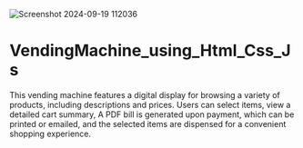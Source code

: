 ![Screenshot 2024-09-19 112036](https://github.com/user-attachments/assets/97199791-6a9a-4a82-9e3f-c61a26a99462)
# VendingMachine_using_Html_Css_Js
This vending machine features a digital display for browsing a variety of products, including descriptions and prices. Users can select items, view a detailed cart summary, A PDF bill is generated upon payment, which can be printed or emailed, and the selected items are dispensed for a convenient shopping experience.
